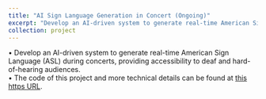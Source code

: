```yaml
---
title: "AI Sign Language Generation in Concert (Ongoing)"
excerpt: "Develop an AI-driven system to generate real-time American Sign Language (ASL) during concerts, providing accessibility to deaf and hard-of-hearing audiences."
collection: project
---
```


• Develop an AI-driven system to generate real-time American Sign Language (ASL) during concerts, providing accessibility to deaf and hard-of-hearing audiences. <br>
• The code of this project and more technical details can be found at [this https URL](https://github.com/JohnnyZhang728/AI_sign_language).
